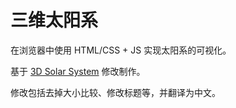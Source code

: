 三维太阳系
===================

在浏览器中使用 HTML/CSS + JS 实现太阳系的可视化。

基于 [3D Solar System](http://codepen.io/juliangarnier/full/idhuG) 修改制作。

修改包括去掉大小比较、修改标题等，并翻译为中文。